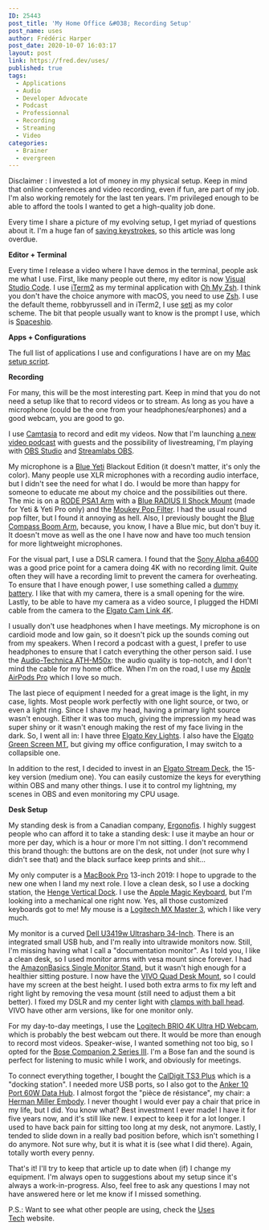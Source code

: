```yaml
---
ID: 25443
post_title: 'My Home Office &#038; Recording Setup'
post_name: uses
author: Frédéric Harper
post_date: 2020-10-07 16:03:17
layout: post
link: https://fred.dev/uses/
published: true
tags:
  - Applications
  - Audio
  - Developer Advocate
  - Podcast
  - Professionnal
  - Recording
  - Streaming
  - Video
categories:
  - Brainer
  - evergreen
---
```

<p class="disclaimer">Disclaimer : I invested a lot of money in my physical setup. Keep in mind that online conferences and video recording, even if fun, are part of my job. I'm also working remotely for the last ten years. I'm privileged enough to be able to afford the tools I wanted to get a high-quality job done.</p>
<p class="p3"><span class="s1">Every time I share a picture of my evolving setup, I get myriad of questions about it. I'm a huge fan of <a href="https://fred.dev/keystrokes/"><span class="s3">saving keystrokes</span></a>, so this article was long overdue.</span></p>
<p class="p4"><span class="s1"><b>Editor + Terminal</b></span></p>
<p class="p3"><span class="s1">Every time I release a video where I have demos in the terminal, people ask me what I use. First, like many people out there, my editor is now <a href="https://code.visualstudio.com/"><span class="s3">Visual Studio Code</span></a>. I use <a href="https://www.iterm2.com/"><span class="s3">iTerm2</span></a> as my terminal application with <a href="https://ohmyz.sh/"><span class="s3">Oh My Zsh</span></a>. </span><span class="s4">I think</span><span class="s1"> you don't have the choice anymore with macOS, you need to use <a href="https://en.wikipedia.org/wiki/Z_shell"><span class="s3">Zsh</span></a>. I use the default theme, robbyrussell and in iTerm2, I use <a href="https://raw.githubusercontent.com/mbadolato/iTerm2-Color-Schemes/master/schemes/Seti.itermcolors"><span class="s3">seti</span></a> as my color scheme. The bit that people usually want to know is the prompt I use, which is <a href="https://github.com/denysdovhan/spaceship-prompt"><span class="s3">Spaceship</span></a>.</span></p>
<p class="p4"><span class="s1"><b>Apps + Configurations</b></span></p>
<p class="p3"><span class="s1">The full list of applications I use and configurations I have are on my <a href="https://github.com/fharper/macsetup"><span class="s3">Mac setup script</span></a>.</span></p>
<p class="p4"><span class="s1"><b>Recording</b></span></p>
<p class="p3"><span class="s1">For many, this will be the most interesting part. Keep in mind that you do not need a setup like that to record videos or to stream. As long as you have a microphone (could be the one from your headphones/earphones) and a good webcam, you are good to go.</span></p>
<p class="p3"><span class="s1">I use <a href="https://www.techsmith.com/video-editor.html"><span class="s3">Camtasia</span></a> to record and edit my videos. </span><span class="s5">Now that I'm launching <a href="https://fred.dev/devrelshow/"><span class="s6">a new video podcast</span></a> with guests and the possibility of livestreaming, I'm playing with <a href="https://obsproject.com/"><span class="s6">OBS Studio</span></a> and <a href="https://streamlabs.com/streamlabs-obs"><span class="s6">Streamlabs OBS</span></a></span><span class="s1">.</span></p>
<p class="p3"><span class="s1">My microphone is a <a href="https://www.amazon.ca/gp/product/B00N1YPXW2"><span class="s3">Blue Yeti</span></a> Blackout Edition (it doesn't matter, it's only the color). Many people use XLR microphones with a recording audio interface, but I didn't see the need for what I do. I would be more than happy for someone to educate me about my choice and the possibilities out there. The mic is on a <a href="https://www.amazon.ca/RODE-Swivel-Mount-Studio-Microphone/dp/B001D7UYBO"><span class="s3">RODE PSA1 Arm</span></a> with a <a href="https://www.amazon.ca/gp/product/B01M5H74K7"><span class="s3">Blue RADIUS II Shock Mount</span></a> (made for Yeti &amp; Yeti Pro only) and the <a href="https://www.amazon.ca/gp/product/B081BTFTTK"><span class="s3">Moukey Pop Filter</span></a>. I had the usual round pop filter, but I found it annoying as hell. Also, I </span><span class="s7">previously</span><span class="s1"> bought the <a href="https://www.amazon.ca/gp/product/B078MLBGRM"><span class="s3">Blue Compass Boom Arm</span></a>, because, you know, I have a Blue mic, but don't buy it. It doesn't move as well as the one I have now and have too much tension for more lightweight microphones.</span></p>
<p class="p3"><span class="s1">For the visual part, I use a DSLR camera. I found that the <a href="https://www.amazon.ca/gp/product/B07MV3P7M8"><span class="s3">Sony Alpha a6400</span></a> was a good price point for a camera doing 4K with no recording limit. Quite often they will have a recording limit to prevent the camera for overheating. To ensure that I have enough power, I use something called a <a href="https://www.amazon.ca/gp/product/B01D67LTIK"><span class="s3">dummy battery</span></a>. I like that with my camera, there is a small opening for the wire. </span><span class="s4">Lastly</span><span class="s1">, to be able to have my camera as a video source, I plugged the HDMI cable from the camera to the <a href="https://www.amazon.ca/gp/product/B07K3FN5MR"><span class="s3">Elgato Cam Link 4K</span></a>.</span></p>
<p class="p3"><span class="s1">I usually don't use headphones when I have meetings. My microphone is on cardioid mode and low gain, so it doesn't pick up the sounds coming out from my speakers. </span><span class="s5">When I record a podcast with a guest, I prefer to use headphones to ensure that I catch everything the other person said</span><span class="s1">. I use the <a href="https://www.amazon.ca/gp/product/B00HVLUR86"><span class="s3">Audio-Technica ATH-M50x</span></a>: the audio quality is top-notch, and I don't mind the cable for my home office. When I'm on the road, I use my <a href="https://www.apple.com/ca/airpods-pro/"><span class="s3">Apple AirPods Pro</span></a> which I love so much.</span></p>
<p class="p3"><span class="s1">The last piece of equipment I needed for a great image is the light, in my case, lights. Most people work </span><span class="s4">perfectly</span><span class="s1"> with one light source, or two, or even a light ring. Since I shave my head, having a primary light source wasn't enough. </span><span class="s5">Either it was too much, giving the impression my head was super shiny or it wasn't enough making the rest of my face living in the dark</span><span class="s1">. So, I went all in: I have three <a href="https://www.amazon.ca/gp/product/B07L755X9G"><span class="s3">Elgato Key Lights</span></a>. I also have the <a href="https://www.amazon.ca/Elgato-Green-Screen-auto-locking-wrinkle-resistant/dp/B07QWMS7X5">Elgato Green Screen MT</a>, but giving my office configuration, I may switch to a collapsible one.</span></p>
<p class="p3"><span class="s7">In addition</span><span class="s1"> to the rest, I decided to invest in an <a href="https://www.amazon.ca/gp/product/B06XKNZT1P"><span class="s3">Elgato Stream Deck</span></a>, the 15-key version (medium one). You can </span><span class="s4">easily</span><span class="s1"> customize the keys for everything within OBS and many other things. I use it to control my lightning, my scenes in OBS and even monitoring my CPU usage.</span></p>
<p class="p4"><span class="s1"><b>Desk Setup</b></span></p>
My standing desk is from a Canadian company, <a href="https://ergonofis.com/">Ergonofis</a>. I highly suggest people who can afford it to take a standing desk: I use it maybe an hour or more per day, which is a hour or more I'm not sitting. I don't recommend this brand though: the buttons are on the desk, not under (not sure why I didn't see that) and the black surface keep prints and shit...
<p class="p3"><span class="s1">My only computer is a <a href="https://www.apple.com/ca/macbook-pro-13/"><span class="s3">MacBook Pro</span></a> 13-inch 2019: </span><span class="s4">I hope to</span><span class="s1"> upgrade to the new one when I land my next role. I love a clean desk, so I use a docking station, the <a href="https://www.amazon.ca/Vertical-MacBook-Thunderbolt-Henge-Docks/dp/B07N15ZSPP"><span class="s3">Henge Vertical Dock</span></a>. I use the <a href="https://www.apple.com/ca/shop/product/MLA22C/A/magic-keyboard-french-canadian">Apple Magic Keyboard</a>, but I'm looking into a mechanical one right now. Yes, all those customized keyboards got to me! My mouse is a <a href="https://www.amazon.ca/Logitech-Master-Advanced-Wireless-Mouse/dp/B07S395RWD">Logitech MX Master 3</a>, which I like very much.</span></p>
<p class="p3"><span class="s1">My </span><span class="s7">monitor</span><span class="s1"> is a curved <a href="https://www.amazon.ca/Dell-34-Inch-LED-Lit-Monitor-U3419w/dp/B07HB3ZX9F"><span class="s3">Dell U3419w Ultrasharp 34-Inch</span></a>. There is an integrated small USB hub, and I'm </span><span class="s4">really</span><span class="s1"> into ultrawide monitors now. Still, I'm missing having what I call a "documentation </span><span class="s7">monitor</span><span class="s1">". As I told you, I like a clean desk, so I used </span><span class="s7">monitor</span><span class="s1"> arms with vesa mount since forever. </span><span class="s5">I had the <a href="https://www.amazon.ca/gp/product/B00MIBN16O"><span class="s6">AmazonBasics Single Monitor Stand</span></a>, but it wasn't high enough for a healthier sitting posture</span><span class="s1">. I now have the <a href="https://www.amazon.ca/gp/product/B01E6448KS"><span class="s3">VIVO Quad Desk Mount</span></a>, so I could have my screen at the best height. I used both extra arms to fix my left and right light by removing the vesa mount (still need to adjust them a bit better). I fixed my DSLR and my center light with <a href="https://www.amazon.ca/gp/product/B07DN6QV9C"><span class="s3">clamps with ball head</span></a>. VIVO have other arm versions, like for one </span><span class="s7">monitor</span><span class="s1"> only.</span></p>
<p class="p3"><span class="s1">For my day-to-day meetings, I use the <a href="https://www.amazon.ca/gp/product/B01N5UOYC4"><span class="s3">Logitech BRIO 4K Ultra HD Webcam</span></a>, which is </span><span class="s4">probably</span><span class="s1"> the best webcam out there. It would be more than enough to record most videos. </span><span class="s1">Speaker-wise, I wanted something not too big, so I opted for the <a href="https://www.amazon.ca/gp/product/B00CD1PTF0"><span class="s3">Bose Companion 2 Series III</span></a>. I'm a Bose fan and the sound is perfect for listening to music while I work, and </span><span class="s4">obviously</span><span class="s1"> for meetings.</span></p>
<p class="p3"><span class="s1">To connect everything together, I bought the <a href="https://www.amazon.ca/gp/product/B07CZPV8DF"><span class="s3">CalDigit TS3 Plus</span></a> which is a "docking station". I needed more USB ports, so I also got to the <a href="https://www.amazon.ca/gp/product/B00VDVCQ84"><span class="s3">Anker 10 Port 60W Data Hub</span></a>. </span>I almost forgot the "pièce de résistance", my chair: a <a href="https://www.hermanmiller.com/products/seating/office-chairs/embody-chairs/">Herman Miller Embody</a>. I never thought I would ever pay a chair that price in my life, but I did. You know what? Best investment I ever made! I have it for five years now, and it's still like new. I expect to keep it for a lot longer. I used to have back pain for sitting too long at my desk, not anymore. Lastly, I tended to slide down in a really bad position before, which isn't something I do anymore. Not sure why, but it is what it is (see what I did there). Again, totally worth every penny.</p>
<p class="p3"><span class="s1">That's it! I'll try to keep that article up to date when (if) I change my equipment. I'm always open to suggestions about my setup since it's always a work-in-progress. Also, feel free to ask any questions I may not have answered here or let me know if I missed something.</span></p>
P.S.: Want to see what other people are using, check the <a href="https://uses.tech/">Uses Tech</a> website.